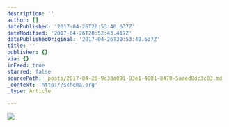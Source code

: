 ```yaml
---
description: ''
author: []
datePublished: '2017-04-26T20:53:40.637Z'
dateModified: '2017-04-26T20:52:43.417Z'
datePublishedOriginal: '2017-04-26T20:53:40.637Z'
title: ''
publisher: {}
via: {}
inFeed: true
starred: false
sourcePath: _posts/2017-04-26-9c33a091-93e1-4001-8470-5aaed0dc3c03.md
_context: 'http://schema.org'
_type: Article

---
```

![](https://the-grid-user-content.s3-us-west-2.amazonaws.com/59f011fd-752a-4084-9993-c36049b757b9.jpg)
